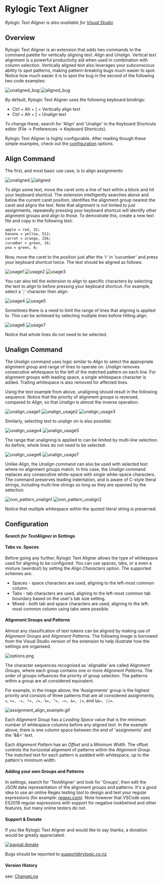 # Rylogic Text Aligner

_Rylogic Text Aligner is also available for [Visual Studio](https://marketplace.visualstudio.com/items?itemName=Rylogic.RylogicTextAligner)_

## Overview

Rylogic Text Aligner is an extension that adds two commands to the command palette for vertically aligning text: _Align_ and _Unalign_. Vertical text alignment is a powerful productivity aid when used in combination with column selection. Vertically aligned text also leverages your subconscious ability to spot patterns, making pattern-breaking bugs much easier to spot. Notice how much easier it is to spot the bug in the second of the following two code examples:

![unaligned_bug](https://raw.githubusercontent.com/psryland/rylogic_code/master/typescript/projects/Rylogic.TextAligner/images/unaligned_bug.png "Un-aligned code")
![aligned_bug](https://raw.githubusercontent.com/psryland/rylogic_code/master/typescript/projects/Rylogic.TextAligner/images/aligned_bug.png "Un-aligned code")

By default, Rylogic Text Aligner uses the following keyboard bindings:

* Ctrl + Alt + ] = Vertically align text
* Ctrl + Alt + [ = Unalign text

To change these, search for 'Align' and 'Unalign' in the Keyboard Shortcuts editor (File → Preferences → Keyboard Shortcuts).

Rylogic Text Aligner is highly configurable. After reading though these simple examples, check out the [configuration](#Configuration) options.

## Align Command

The first, and most basic use case, is to align assignments:

![unaligned](https://raw.githubusercontent.com/psryland/rylogic_code/master/typescript/projects/Rylogic.TextAligner/images/unaligned.png "Un-aligned code")
![aligned](https://raw.githubusercontent.com/psryland/rylogic_code/master/typescript/projects/Rylogic.TextAligner/images/aligned.png "Un-aligned code")

To align some text, move the caret onto a line of text within a block and hit your keyboard shortcut. The extension intelligently searches above and below the current caret position, identifies the alignment group nearest the caret and aligns the text. Note that alignment is not limited to just assignments, repeatedly pressing your keyboard shortcut will identify other alignment groups and align to those. To demostrate this, create a new text file and copy in the following text:

```txt
apple = red, 32;
banana = yellow, 512;
carrot = orange, 256;
cucumber = green, 16;
pea = green, 8;
```

Now, move the caret to the position just after the 'r' in 'cucumber' and press your keyboard shortcut twice. The text should be aligned as follows:

![usage1](https://raw.githubusercontent.com/psryland/rylogic_code/master/typescript/projects/Rylogic.TextAligner/images/usage1.png "Alignment example")
![usage2](https://raw.githubusercontent.com/psryland/rylogic_code/master/typescript/projects/Rylogic.TextAligner/images/usage2.png "Alignment example")
![usage3](https://raw.githubusercontent.com/psryland/rylogic_code/master/typescript/projects/Rylogic.TextAligner/images/usage3.png "Alignment example")

You can also tell the extension to align to specific characters by selecting the text to align to before pressing your keyboard shortcut. For example, select a ';' character then align:

![usage4](https://raw.githubusercontent.com/psryland/rylogic_code/master/typescript/projects/Rylogic.TextAligner/images/usage4.png "Aligning to a selection example")
![usage5](https://raw.githubusercontent.com/psryland/rylogic_code/master/typescript/projects/Rylogic.TextAligner/images/usage5.png "Aligning to a selection example")

Sometimes there is a need to limit the range of lines that aligning is applied to. This can be achieved by selecting multiple lines before hitting align:

![usage6](https://raw.githubusercontent.com/psryland/rylogic_code/master/typescript/projects/Rylogic.TextAligner/images/usage6.png "Limiting to selected lines example")
![usage7](https://raw.githubusercontent.com/psryland/rylogic_code/master/typescript/projects/Rylogic.TextAligner/images/usage7.png "Limiting to selected lines example")

Notice that whole lines do not need to be selected.

## Unalign Command

The _Unalign_ command uses logic similar to _Align_ to select the appropriate alignment group and range of lines to operate on. _Unalign_ removes consecutive whitespace to the left of the matched pattern on each line. For alignment groups with leading space, a single whitespace character is added. Trailing whitespace is also removed for affected lines.

Using the text example from above, unaligning should result in the following sequence. Notice that the priority of alignment groups is reversed, compared to _Align_, so that _Unalign_ is almost the inverse operation:

![unalign_usage1](https://raw.githubusercontent.com/psryland/rylogic_code/master/typescript/projects/Rylogic.TextAligner/images/unalign_usage1.png "Unalignment example")
![unalign_usage2](https://raw.githubusercontent.com/psryland/rylogic_code/master/typescript/projects/Rylogic.TextAligner/images/unalign_usage2.png "Unalignment example")
![unalign_usage3](https://raw.githubusercontent.com/psryland/rylogic_code/master/typescript/projects/Rylogic.TextAligner/images/unalign_usage3.png "Unalignment example")

Similarly, selecting text to unalign on is also possible:

![unalign_usage4](https://raw.githubusercontent.com/psryland/rylogic_code/master/typescript/projects/Rylogic.TextAligner/images/unalign_usage4.png "Unalignment example")
![unalign_usage5](https://raw.githubusercontent.com/psryland/rylogic_code/master/typescript/projects/Rylogic.TextAligner/images/unalign_usage5.png "Unalignment example")

The range that unaligning is applied to can be limited by multi-line selection. As before, whole lines do not need to be selected:

![unalign_usage6](https://raw.githubusercontent.com/psryland/rylogic_code/master/typescript/projects/Rylogic.TextAligner/images/unalign_usage6.png "Limiting unalignment example")
![unalign_usage7](https://raw.githubusercontent.com/psryland/rylogic_code/master/typescript/projects/Rylogic.TextAligner/images/unalign_usage7.png "Limiting unalignment example")

Unlike _Align_, the _Unalign_ command can also be used with selected text where no alignment groups match. In this case, the _Unalign_ command replaces any consecutive white-space with single white-space characters. The command preserves leading indentation, and is aware of C-style literal strings, including multi-line strings so long as they are spanned by the selection.

![non_pattern_unalign1](https://raw.githubusercontent.com/psryland/rylogic_code/master/typescript/projects/Rylogic.TextAligner/images/non_pattern_unalign1.png "Non-pattern unalignment example")
![non_pattern_unalign2](https://raw.githubusercontent.com/psryland/rylogic_code/master/typescript/projects/Rylogic.TextAligner/images/non_pattern_unalign2.png "Non-pattern unalignment example")

Notice that multiple whitespace within the quoted literal string is preserved.

## Configuration

***Search for TextAligner in Settings***

#### Tabs vs. Spaces

Before going any further, Rylogic Text Aligner allows the type of whitespace used for aligning to be configured. You can use spaces, tabs, or a even a mixture (weirdos!) by setting the _Align Characters_ option. The supported schemes are:

* Spaces - space characters are used, aligning to the left-most common column.
* Tabs - tab characters are used, aligning to the left-most common tab boundary based on the user's tab size setting.
* Mixed - both tab and space characters are used, aligning to the left-most common column using tabs were possible.

#### Alignment Groups and Patterns

Almost any classification of text tokens can be aligned by making use of _Alignment Groups_ and _Alignment Patterns_. The following image is borrowed from the Visual Studio version of the extension to help illustrate how the settings are organised.

![options.png](https://raw.githubusercontent.com/psryland/rylogic_code/master/typescript/projects/Rylogic.TextAligner/images/options.png "Alignment options")

The character sequences recognised as 'alignable' are called _Alignment Groups_, where each group contains one or more _Alignment Patterns_. The order of groups influences the priority of group selection. The patterns within a group are all considered equivalent.

For example, in the image above, the 'Assignments' group is the highest priority and consists of three patterns that are all considered assignments; ```=```, ```+=, -=, *=, /=, %=, ^=, ~=, &=, |=```, and ```&&=, ||=```.

![assignment_align_example.gif](https://raw.githubusercontent.com/psryland/rylogic_code/master/typescript/projects/Rylogic.TextAligner/images/assignment_align_example.gif "assignment align example")

Each _Alignment Group_ has a _Leading Space_ value that is the minimum number of whitespace columns before any aligned text. In the example above, there is one column space between the end of 'assignments' and the '&&=' text.

Each _Alignment Pattern_ has an _Offset_ and a _Minimum Width_. The offset controls the horizontal alignment of patterns within the _Alignment Group_. The matched text for each pattern is padded with whitespace, up to the pattern's minimum width.

#### Adding your own Groups and Patterns

In settings, search for 'TextAligner' and look for 'Groups', then edit the JSON data representation of the alignment groups and patterns. It's a good idea to use an online Regex testing tool to design and test your regular expressions (for example: [regexr.com](https://regexr.com/)). Note however that VSCode uses ES2018 regular expressions with support for negative lookbehind and other features, but many online testers do not.

#### Support & Donate

If you like Rylogic Text Aligner and would like to say thanks, a donation would be greatly appreciated.

[![paypal donate](https://raw.githubusercontent.com/psryland/rylogic_code/master/typescript/projects/Rylogic.TextAligner/images/paypal_donate_logo.png)](https://www.paypal.com/cgi-bin/webscr?cmd=_donations&business=accounts%40rylogic.co.nz&lc=NZ&item_name=Donation%20for%20Rylogic.TextAligner&currency_code=NZD&bn=PP%2dDonationsBF)

Bugs should be reported to support@rylogic.co.nz

#### Version History

see: [ChangeLog](https://marketplace.visualstudio.com/items/Rylogic.rylogic-textaligner-vscode/changelog)

